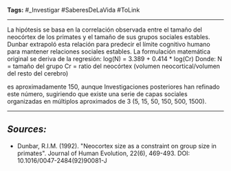 **Tags:** #_Investigar 
#SaberesDeLaVida  #ToLink 
- - -
La hipótesis se basa en la correlación observada entre el tamaño del neocórtex de los primates y el tamaño de sus grupos sociales estables. Dunbar extrapoló esta relación para predecir el límite cognitivo humano para mantener relaciones sociales estables.
La formulación matemática original se deriva de la regresión:
log(N) = 3.389 + 0.414 * log(Cr)
Donde:
N = tamaño del grupo
Cr = ratio del neocórtex (volumen neocortical/volumen del resto del cerebro)

es aproximadamente 150, aunque Investigaciones posteriores han refinado este número, sugiriendo que existe una serie de capas sociales organizadas en múltiplos aproximados de 3 (5, 15, 50, 150, 500, 1500).
- - - 
## ***Sources:***
- Dunbar, R.I.M. (1992). "Neocortex size as a constraint on group size in primates". Journal of Human Evolution, 22(6), 469-493. DOI: 10.1016/0047-2484(92)90081-J